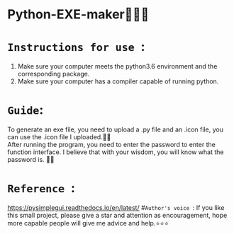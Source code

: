 # Python-EXE-maker:frog::frog::frog:
# `Instructions for use `:  
1. Make sure your computer meets the python3.6 environment and the corresponding package.  
2. Make sure your computer has a compiler capable of running python. 
# `Guide`:
To generate an exe file, you need to upload a .py file and an .icon file, you can use the .icon file I uploaded.:hatching_chick::hatching_chick:   
After running the program, you need to enter the password to enter the function interface. I believe that with your wisdom, you will know what the password is. :pig::pig:
# `Reference `:
https://pysimplegui.readthedocs.io/en/latest/
#`Author's voice `:
If you like this small project, please give a star and attention as encouragement, hope more capable people will give me advice and help.:star::star::star:
